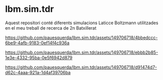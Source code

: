 # lbm.sim.tdr
Aquest repositori conté diferents simulacions Laticce Boltzmann utilitzades en el meu treball de recerca de 2n Batxillerat


https://github.com/pauesquerda/lbm.sim.tdr/assets/149706718/4bbedccc-6be9-4afb-9183-0ef14f4c936a



https://github.com/pauesquerda/lbm.sim.tdr/assets/149706718/ebbb2b85-1e3e-4332-95ba-0e5f6942d879



https://github.com/pauesquerda/lbm.sim.tdr/assets/149706718/d91474d7-d62c-4aaa-921a-1d4af39706ba

